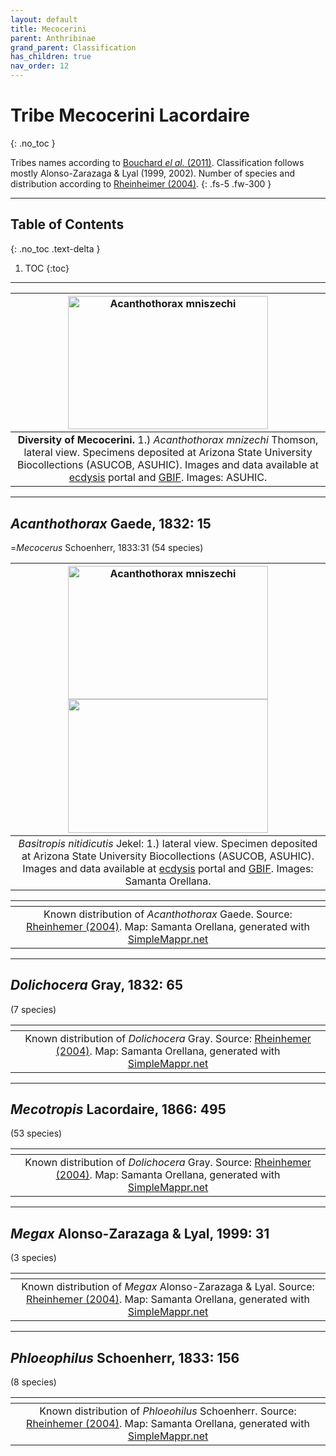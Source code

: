 ```yaml
---
layout: default
title: Mecocerini
parent: Anthribinae
grand_parent: Classification
has_children: true
nav_order: 12
---
```



# Tribe Mecocerini Lacordaire
{: .no_toc }

Tribes names according to [Bouchard _el al._ (2011)](https://zookeys.pensoft.net/articles.php?id=4001). Classification follows mostly Alonso-Zarazaga & Lyal (1999, 2002). Number of species and distribution according to [Rheinheimer (2004)](https://www.zobodat.at/pdf/Mitt-Ent-Ver-Stuttgart_39_2004_0001-0244.pdf).
{: .fs-5 .fw-300 }

---

## Table of Contents
{: .no_toc .text-delta }

1. TOC
{:toc}

---

| [<img src="https://serv.biokic.asu.edu/imglib/storage/portals/scan/misc/201505/ASUHIC007903_habitus_lateral_1_1432931363_web.jpg" alt="Acanthothorax mniszechi" width="320" height="213.4">](https://serv.biokic.asu.edu/ecdysis/collections/individual/index.php?occid=349345) | 
|:--:| 
|**Diversity of Mecocerini.** 1.) *Acanthothorax mnizechi* Thomson, lateral view. Specimens deposited at Arizona State University Biocollections (ASUCOB, ASUHIC). Images and data available at [ecdysis](https://serv.biokic.asu.edu/ecdysis/index.php) portal and [GBIF](gbif.org). Images: ASUHIC.|

---

## _Acanthothorax_ Gaede, 1832: 15
=_Mecocerus_ Schoenherr, 1833:31
(54 species)

| [<img src="https://serv.biokic.asu.edu/imglib/storage/portals/scan/misc/201505/ASUHIC007903_habitus_lateral_1_1432931363_web.jpg" alt="Acanthothorax mniszechi" width="320" height="213.4">](https://serv.biokic.asu.edu/ecdysis/collections/individual/index.php?occid=349345) [<img src="https://serv.biokic.asu.edu/imglib/storage/portals/scan/misc/201505/ASUHIC0079303_habitus_dorsal_1_1432931362_web.jpg" width="320" height="213.4">](https://serv.biokic.asu.edu/ecdysis/collections/individual/index.php?occid=349345)   | 
|:--:| 
|_Basitropis nitidicutis_ Jekel: 1.) lateral view. Specimen deposited at Arizona State University Biocollections (ASUCOB, ASUHIC). Images and data available at [ecdysis](https://serv.biokic.asu.edu/ecdysis/index.php) portal and [GBIF](gbif.org). Images: Samanta Orellana.|

|<img src="https://www.simplemappr.net/map/19885" alt="" />| 
|:--:| 
|Known distribution of _Acanthothorax_ Gaede. Source: [Rheinhemer (2004)](https://www.zobodat.at/pdf/Mitt-Ent-Ver-Stuttgart_39_2004_0001-0244.pdf). Map: Samanta Orellana, generated with [SimpleMappr.net](https://www.simplemappr.net/) |

---

## _Dolichocera_ Gray, 1832: 65
(7 species)

|<img src="https://www.simplemappr.net/map/19888" alt="" />| 
|:--:| 
|Known distribution of _Dolichocera_ Gray. Source: [Rheinhemer (2004)](https://www.zobodat.at/pdf/Mitt-Ent-Ver-Stuttgart_39_2004_0001-0244.pdf). Map: Samanta Orellana, generated with [SimpleMappr.net](https://www.simplemappr.net/) |

---

## _Mecotropis_ Lacordaire, 1866: 495
(53 species)

|<img src="https://www.simplemappr.net/map/19889" alt="" />| 
|:--:| 
|Known distribution of _Dolichocera_ Gray. Source: [Rheinhemer (2004)](https://www.zobodat.at/pdf/Mitt-Ent-Ver-Stuttgart_39_2004_0001-0244.pdf). Map: Samanta Orellana, generated with [SimpleMappr.net](https://www.simplemappr.net/) |

---

## _Megax_ Alonso-Zarazaga & Lyal, 1999: 31
(3 species)

|<img src="https://www.simplemappr.net/map/19887" alt="" />| 
|:--:| 
|Known distribution of _Megax_ Alonso-Zarazaga & Lyal. Source: [Rheinhemer (2004)](https://www.zobodat.at/pdf/Mitt-Ent-Ver-Stuttgart_39_2004_0001-0244.pdf). Map: Samanta Orellana, generated with [SimpleMappr.net](https://www.simplemappr.net/) |

---

## _Phloeophilus_ Schoenherr, 1833: 156
(8 species)

|<img src="https://www.simplemappr.net/map/19886" alt="" />| 
|:--:| 
|Known distribution of _Phloeohilus_ Schoenherr. Source: [Rheinhemer (2004)](https://www.zobodat.at/pdf/Mitt-Ent-Ver-Stuttgart_39_2004_0001-0244.pdf). Map: Samanta Orellana, generated with [SimpleMappr.net](https://www.simplemappr.net/) |

